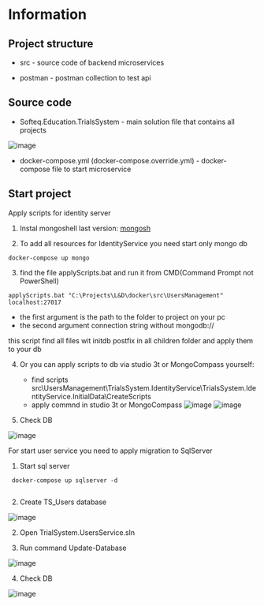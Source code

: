 # Information

## Project structure 

 - src - source code of backend microservices
 
 - postman - postman collection to test api 

## Source code 

 - Softeq.Education.TrialsSystem - main solution file that contains all projects
 
 ![image](https://user-images.githubusercontent.com/110222378/189868123-06f57fa4-b037-4caa-b5d0-9f254969c356.png)
 
 - docker-compose.yml (docker-compose.override.yml) - docker-compose file to start microservice
 
 ## Start project
 
 Apply scripts for identity server  
 
 1. Instal mongoshell last version: [mongosh](https://www.mongodb.com/docs/mongodb-shell/install/)
 
 2. To add all resources for IdentityService you need start only mongo db
 
 ```
 docker-compose up mongo  
 
 ```
 3. find the file applyScripts.bat and run it from CMD(Command Prompt not PowerShell) 
 
 ```
 applyScripts.bat "C:\Projects\L&D\docker\src\UsersManagement" localhost:27017
 
 ```
  - the first argument is the path to the folder to project  on your pc
  - the second argument connection string without mongodb://

this script find all files wit initdb postfix in all children folder and apply them to your db

4. Or you can apply scripts to db via studio 3t or MongoCompass yourself:
   - find scripts src\UsersManagement\TrialsSystem.IdentityService\TrialsSystem.IdentityService.InitialData\CreateScripts
   - apply commnd in studio 3t or MongoCompass 
   ![image](https://user-images.githubusercontent.com/110222378/192442637-93b34588-64ae-4c2a-817f-f0858cd70e99.png)
   ![image](https://user-images.githubusercontent.com/110222378/192443039-bb7b1cae-01f5-4a7d-8a5d-44ca16c096de.png)

5. Check DB

![image](https://user-images.githubusercontent.com/110222378/192444270-0c0f2b0e-18b9-4250-ae4a-0839d9771c24.png)

   
For start user service you need to apply migration to SqlServer  
1. Start sql server

```
 docker-compose up sqlserver -d
 
```
2. Create TS_Users database

![image](https://user-images.githubusercontent.com/110222378/192443790-3f7fca6a-3da0-4489-9c38-719b0e31a581.png)

2. Open TrialSystem.UsersService.sln

3. Run command  Update-Database

![image](https://user-images.githubusercontent.com/110222378/192443974-b88555f3-ce3f-4682-9541-38a8c65e61be.png)

4. Check DB 

![image](https://user-images.githubusercontent.com/110222378/192444097-d7d8515b-743f-487a-93fe-890043ccadc5.png)

